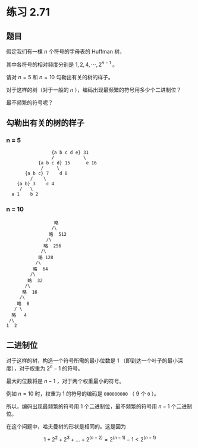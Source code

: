 # 练习 2.71

## 题目

假定我们有一棵 $n$ 个符号的字母表的 Huffman 树，

其中各符号的相对频度分别是 $1,2,4,\cdots,2^{n-1}$ 。

请对 $n=5$ 和 $n=10$ 勾勒出有关的树的样子。

对于这样的树（对于一般的 $n$ ），编码出现最频繁的符号用多少个二进制位？

最不频繁的符号呢？

## 勾勒出有关的树的样子

### n = 5

```
				 {a b c d e} 31
				 /           \
			{a b c d} 15      e 16
			 /     \
	   {a b c} 7    d 8
		 /    \
	{a b} 3    c 4
	 /   \
  a 1    b 2
```

### n = 10

```
                  略
                 /\
                略  512
               /\
              略  256
             /\
            略 128
           /\
          略  64
         /\
        略  32
       /\
      略  16
     /\
    略  8
   / \
  略   4
 /\
1  2
```

## 二进制位

对于这样的树，构造一个符号所需的最小位数是 $1$ （即到达一个叶子的最小深度），对于权重为 $2^n-1$ 的符号。

最大的位数将是 $n-1$ ，对于两个权重最小的符号。

例如 $n=10$ 时，权重为 $1$ 的符号的编码是 `000000000` （ $9$ 个 `0` ）。

所以，编码出现最频繁的符号用 $1$ 个二进制位，最不频繁的符号用 $n-1$ 个二进制位。

在这个问题中，哈夫曼树的形状是相同的。这是因为

$$
1 + 2^2 + 2^3 + … + 2^{(n-2)} = 2^{(n-1)}-1 < 2^{(n-1)}
$$
